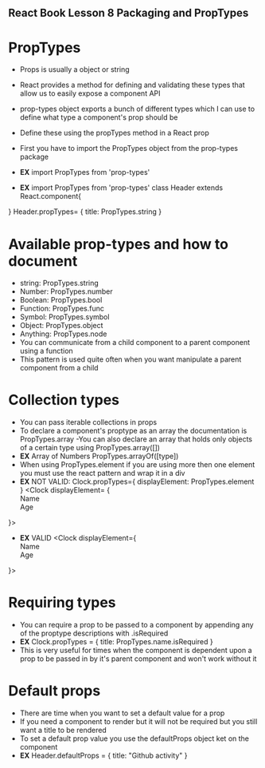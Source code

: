 ## React Book Lesson 8 Packaging and PropTypes
# PropTypes
- Props is usually a object or string
- React provides a method for defining and validating these types that allow us to easily expose a component API
- prop-types object exports a bunch of different types which I can use to define what type a component's prop should be
- Define these using the propTypes method in a React prop
- First you have to import the PropTypes object from the prop-types package
- **EX** import PropTypes from 'prop-types'

- **EX** 
import PropTypes from 'prop-types'
class Header extends React.component{

}
Header.propTypes= {
    title: PropTypes.string
}
# Available prop-types and how to document
- string: PropTypes.string
- Number: PropTypes.number
- Boolean: PropTypes.bool
- Function: PropTypes.func
- Symbol: PropTypes.symbol
- Object: PropTypes.object
- Anything: PropTypes.node
- You can communicate from a child component to a parent component using a function
- This pattern is used quite often when you want manipulate a parent component from a child
# Collection types
- You can pass iterable collections in props
- To declare a component's proptype as an array the documentation is PropTypes.array
-You can also declare an array that holds only objects of a certain type using PropTypes.array([])
- **EX** Array of Numbers PropTypes.arrayOf([type])
- When using PropTypes.element if you are using more then one element you must use the react pattern and wrap it in a div
- **EX** NOT VALID:
Clock.propTypes={
    displayElement: PropTypes.element
}
<Clock displayElement= {
    <div> Name</div>
    <div>Age</div>
}>
</clock>
- **EX** VALID
<Clock displayElement={
    <div>
    <div>Name</div>
    <div>Age</div>
    </div>
}></clock>

# Requiring types
- You can require a prop to be passed to a component by appending any of the proptype descriptions with .isRequired
- **EX**
Clock.propTypes = {
    title: PropTypes.name.isRequired
}
- This is very useful for times when the component is dependent upon a prop to be passed in by it's parent component and won't work without it
# Default props
- There are time when you want to set a default value for a prop
- If you need a component to render but it will not be required but you still want a title to be rendered
- To set a default prop value you use the defaultProps object ket on the component
- **EX**
Header.defaultProps = {
    title: "Github activity"
}
